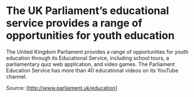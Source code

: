 # The UK Parliament’s educational service provides a range of opportunities for youth education

The United Kingdom Parliament provides a range of opportunities for youth education through its Educational Service, including school tours, a parliamentary quiz web application, and video games. The Parliament Education Service has more than 40 educational videos on its YouTube channel.

Source: [http://www.parliament.uk/education]
